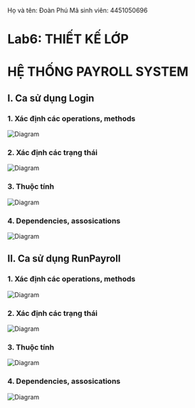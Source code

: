 Họ và tên: Đoàn Phú   Mã sinh viên: 4451050696
# **Lab6: THIẾT KẾ LỚP**
# **HỆ THỐNG PAYROLL SYSTEM**

## I. Ca sử dụng Login
### 1. Xác định các operations, methods
![Diagram](https://www.planttext.com/api/plantuml/png/b98_JiCm5CRtTuet5ebS80EgA69Yed009tcaLXmxyfzM4MBgmCm944882QbYJmO6AkxX4t05d40RgMM0oVRdz_q-loT_jczZOvcshXG0fk0IjJ84OBaLX1F1Z263qVSEJpZBDIi18EtFfqgNPoeFhcj0T8QqP2N5EBMQo_mmQ5KeMoYTRRGWPTnKWjNdP9omeuCOZvKIn2JSRB0zSgAarKe8qXqxdL5QJ5rISZlQozbB-Grw6LmNB14KS3dPxjY5TolWd0cUCKkz-a_-WF_p4CAZXj55KQOMCZhQRJl6tBShZlNxYyFKDyyErtVhfSnHpdopgc2dVW1jMutHQbVZt3TF4jEF1pI-lSVCjwyek6zl7MnBWrlGbVrnnrY4-sKP_0mJtpo6r7vIC2QPXS_o1G00__y30000)

### 2. Xác định các trạng thái

![Diagram](https://www.planttext.com/api/plantuml/png/R8yn2W9134NxVuhKmbvW2raB1Gkh1Hkn66QY3iPPp6HEP-6Hl8BhiB0eDldavVFvUJsUNJQdLcu2v6jCf4DcmA89Ks_Ec7P3OC5XSQIcMT8s2ECpwhPt4eEpcCujATyBPyFCgcMjEcXB9oTZyCzjLUp2oQAV8amBunjMtyP5ASgOT2xonziNxpbdJ5hPM1v0nocCZxu1003__mC0)

### 3. Thuộc tính
![Diagram](https://www.planttext.com/api/plantuml/png/P90n3i8m34Ltdy8ZI7213AYY4XDCm052QvMeQGnEAeGgJiR0aRW2QOMAI3VB_l_vs-_dA_D1IsWR2-1hur3O4q0mmHBcLdkFEox9GZ7K6vPcovLn7RIUnEc65Ew365V19GfkBENOUC3NDJXoTa7OMf8Ei3XJKSzIn09JnbpXcjcITZ_QCReE-cGfSd2I0YUCsCAAGc-RRFpdZzVXShbAKoiKkhRa0q0owSLZA5HH97S0oCYLyQyV0000__y30000)

### 4. Dependencies, assosications
![Diagram](https://www.planttext.com/api/plantuml/png/P9112i9034NtEKMM2ke1kf1YmPMkr0ECCw4MfqcPcI9IF9aBZ-GL78jKEjs5vF-NdxoVhzm7vK9RMm1_hHYTU088LR24XLNUuruCMT1zlHLNxwIik8FMasDLKuQ7u2ekeOc2cpWpD1xmS_MEGZWuiPPS1wWlfA-p5B70b37FS2DYIV6VTegkepfRYXoSfC098xQmfF2rJJQE-SDrk5ojqzGP6cg8YVKT89dr-Y4NZgIG4vlutmy0003__mC0)


## II. Ca sử dụng RunPayroll
### 1. Xác định các operations, methods
![Diagram](https://www.planttext.com/api/plantuml/png/T5F1Ri8m3BtdAto40pzGJOZHxO2qQMZm0oQrIaH8gYH5gYg-R8TzqdvX3ciW3FNIrdxFJ_Qp-_FrlV01NMYFMWX_K0QSzII4rEWzR3eVw5XgAm-z0AWfbArpPC8B1YeWFiLPY8m6izaSrjWvgtLfJOXlSWK4f-gQN19-O4Jv1hjF3Z9jW3SLfHjjE-9aZ9vUXt3EC3JEIadU3uAJQG4dgwe8IPIjPfK4tMII0fFVhQ4kpl3GKJu9DuCxP5z6MN9FyZ02Bz6CGLk7ngCCofeHHkfQYEHTb8jsXLjjSIS4y7n2fN6dUTQbjPem9i6JgJBUP4nWUgiw_rjOCg8NgIzus4fGHvBegW7OSbXoE1TDw-IUYpzSHSuFyFekoJlb8qjQ4yKYAnEcZvklI5EWZ0Z57_6o_JDaVLzM4mqRrFZBK60WRVzoHegFcWBRTZsXw-oPDVqrcURlnOfbDtpVfXOUDRekkognOC_vt_e5003__mC0)

### 2. Xác định các trạng thái

![Diagram](https://www.planttext.com/api/plantuml/png/R8yn2W9134NxVuhKmbvW2raB1Gkh1Hkn66QY3iPPp6HEP-6Hl8BhiB0eDldavVFvUJsUNJQdLcu2v6jCf4DcmA89Ks_Ec7P3OC5XSQIcMT8s2ECpwhPt4eEpcCujATyBPyFCgcMjEcXB9oTZyCzjLUp2oQAV8amBunjMtyP5ASgOT2xonziNxpbdJ5hPM1v0nocCZxu1003__mC0)

### 3. Thuộc tính
![Diagram](https://www.planttext.com/api/plantuml/png/T99HQiCm38RVTGfTe1S88tJDzb3OQ5bx0TKLgQbh1zaTXD2JxM57sXKcZwHBA7c98_to9_t2Fr_VovX8qlNY0EBPUfGG6S0uYX5tRKnygLmmvmuGQqxLLOHzUg741UOlt016PRXObBYbLe9pLV0fdom59h5rpJA07oeolg7sGuCH6_7DPdJZGikQpD7JQn-MAkVk3wpn38gX0wcZsIfpOdEUaLVavwIza8zaaWr-fc8O6s1mdN7PQFg_Mqn0YC-VP1qTd9fTXU2OVEzoihV1LGT34tnOJh8NDYJ7NjXhM6bOGdCLSzBB6pcon5xUJf8bm0r7FVzsb2UtYblxf7-Uame5lWVFxMJ6aQ7kdXpcx62jY9q-1rz394ToPsWjBDaVzId-0W00__y30000)

### 4. Dependencies, assosications
![Diagram](https://www.planttext.com/api/plantuml/png/T9DBRi8m48RtFiKiOH4E4A68Ghj0QbLKkC3WZAWLOqUsWnH5dAoB7gbNw9Z641gnSJAlBvv_9ZzVtmiVq8Ncg8NmbJBWh2SXf4RlOTlwGCULjhBg1C21mgfnZanuna0vn5ESXHYamNoMmGPRPxLUMHFYarmEmQd3WLm2Zp8YliRsWuq16-1LHNIjRKliZDRyfJSB3aFjh9JaVG-SJ7CuMLN6a4JPQAQaq0sJ29pyPWsriOVHZI2R5UcUV1dS8-loC4j-agn4-iJ5kqHJYNX0bXMmSsWyog2iUK19nK8abM9n52RSQlCx4C3J2PN6lUQkbjPgmkW4JwOSv4qU0QQtglE_qQIMkrjJ8_s3Ef94L_Q17PihDWjHDqv-Sl6xAydvFhovS_BqU9qIQw8OiZPXEfvnIPe23H8X_qkypFaCWtjVXX05wsdyPYXm8CtviZ2ArvS2otPTbcll0scwgpFrtuarOxUyoUOWF6fqxM1_n88rvx_e5m00__y30000)
